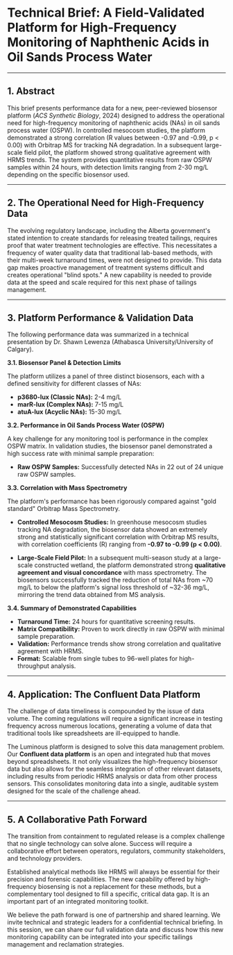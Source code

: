 # Technical Brief: A Field-Validated Platform for High-Frequency Monitoring of Naphthenic Acids in Oil Sands Process Water

---

## **1. Abstract**

This brief presents performance data for a new, peer-reviewed biosensor platform (*ACS Synthetic Biology*, 2024) designed to address the operational need for high-frequency monitoring of naphthenic acids (NAs) in oil sands process water (OSPW). In controlled mesocosm studies, the platform demonstrated a strong correlation (R values between -0.97 and -0.99, p < 0.00) with Orbitrap MS for tracking NA degradation. In a subsequent large-scale field pilot, the platform showed strong qualitative agreement with HRMS trends. The system provides quantitative results from raw OSPW samples within 24 hours, with detection limits ranging from 2-30 mg/L depending on the specific biosensor used.

---

## **2. The Operational Need for High-Frequency Data**

The evolving regulatory landscape, including the Alberta government's stated intention to create standards for releasing treated tailings, requires proof that water treatment technologies are effective. This necessitates a frequency of water quality data that traditional lab-based methods, with their multi-week turnaround times, were not designed to provide. This data gap makes proactive management of treatment systems difficult and creates operational "blind spots." A new capability is needed to provide data at the speed and scale required for this next phase of tailings management.

---

## **3. Platform Performance & Validation Data**

The following performance data was summarized in a technical presentation by Dr. Shawn Lewenza (Athabasca University/University of Calgary).

**3.1. Biosensor Panel & Detection Limits**

The platform utilizes a panel of three distinct biosensors, each with a defined sensitivity for different classes of NAs:

*   **p3680-lux (Classic NAs):** 2-4 mg/L
*   **marR-lux (Complex NAs):** 7-15 mg/L
*   **atuA-lux (Acyclic NAs):** 15-30 mg/L

**3.2. Performance in Oil Sands Process Water (OSPW)**

A key challenge for any monitoring tool is performance in the complex OSPW matrix. In validation studies, the biosensor panel demonstrated a high success rate with minimal sample preparation:

*   **Raw OSPW Samples:** Successfully detected NAs in 22 out of 24 unique raw OSPW samples.

**3.3. Correlation with Mass Spectrometry**

The platform's performance has been rigorously compared against "gold standard" Orbitrap Mass Spectrometry.

*   **Controlled Mesocosm Studies:** In greenhouse mesocosm studies tracking NA degradation, the biosensor data showed an extremely strong and statistically significant correlation with Orbitrap MS results, with correlation coefficients (R) ranging from **-0.97 to -0.99 (p < 0.00)**.

*   **Large-Scale Field Pilot:** In a subsequent multi-season study at a large-scale constructed wetland, the platform demonstrated strong **qualitative agreement and visual concordance** with mass spectrometry. The biosensors successfully tracked the reduction of total NAs from ~70 mg/L to below the platform's signal loss threshold of ~32-36 mg/L, mirroring the trend data obtained from MS analysis.

**3.4. Summary of Demonstrated Capabilities**

*   **Turnaround Time:** 24 hours for quantitative screening results.
*   **Matrix Compatibility:** Proven to work directly in raw OSPW with minimal sample preparation.
*   **Validation:** Performance trends show strong correlation and qualitative agreement with HRMS.
*   **Format:** Scalable from single tubes to 96-well plates for high-throughput analysis.

---

## **4. Application: The Confluent Data Platform**

The challenge of data timeliness is compounded by the issue of data volume. The coming regulations will require a significant increase in testing frequency across numerous locations, generating a volume of data that traditional tools like spreadsheets are ill-equipped to handle. 

The Luminous platform is designed to solve this data management problem. Our **Confluent data platform** is an open and integrated hub that moves beyond spreadsheets. It not only visualizes the high-frequency biosensor data but also allows for the seamless integration of other relevant datasets, including results from periodic HRMS analysis or data from other process sensors. This consolidates monitoring data into a single, auditable system designed for the scale of the challenge ahead.

---

## **5. A Collaborative Path Forward**

The transition from containment to regulated release is a complex challenge that no single technology can solve alone. Success will require a collaborative effort between operators, regulators, community stakeholders, and technology providers.

Established analytical methods like HRMS will always be essential for their precision and forensic capabilities. The new capability offered by high-frequency biosensing is not a replacement for these methods, but a complementary tool designed to fill a specific, critical data gap. It is an important part of an integrated monitoring toolkit.

We believe the path forward is one of partnership and shared learning. We invite technical and strategic leaders for a confidential technical briefing. In this session, we can share our full validation data and discuss how this new monitoring capability can be integrated into your specific tailings management and reclamation strategies.